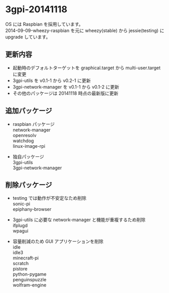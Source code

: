 # 3gpi-20141118

OS には Raspbian を採用しています。  
2014-09-09-wheezy-raspbian を元に wheezy(stable) から jessie(testing) に upgrade しています。  

## 更新内容
  * 起動時のデフォルトターゲットを graphical.target から multi-user.target に変更  
  * 3gpi-utils を v0.1-1 から v0.2-1 に更新  
  * 3gpi-network-manager を v0.1-1 から v0.1-2 に更新  
  * その他のパッケージは 20141118 時点の最新版に更新  

## 追加パッケージ
  * raspbian パッケージ  
    network-manager  
    openresolv  
    watchdog  
    linux-image-rpi  
    
  * 独自パッケージ  
    3gpi-utils  
    3gpi-network-manager  

## 削除パッケージ
  * testing では動作が不安定なため削除  
    sonic-pi  
    epiphany-browser  
    
  * 3gpi-utils に必要な network-manager と機能が重複するため削除  
    ifplugd  
    wpagui   
    
  * 容量削減のため GUI アプリケーションを削除  
    idle  
    idle3  
    minecraft-pi  
    scratch  
    pistore  
    python-pygame  
    penguinspuzzle  
    wolfram-engine

